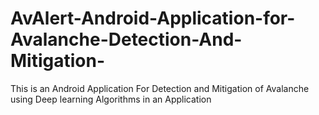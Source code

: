 # AvAlert-Android-Application-for-Avalanche-Detection-And-Mitigation-
This is an Android Application For Detection and Mitigation of Avalanche using Deep learning Algorithms in an Application
